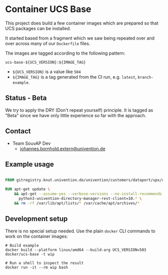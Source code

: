 # Container UCS Base

This project does build a few container images which are prepared so that UCS
packages can be installed.

It started based from a fragment which we saw being repeated over and over
across many of our `Dockerfile` files.

The images are tagged according to the following pattern:

```
ucs-base-${UCS_VERSION}:${IMAGE_TAG}
```

- `${UCS_VERSION}` is a value like `504`
- `${IMAGE_TAG}` is a tag generated from the CI run, e.g. `latest`, `branch-example`.



## Status - Beta

We try to apply the DRY (Don't repeat yourself) principle. It is tagged as
"Beta" since we have only little experience so far with the approach.


## Contact

- Team SouvAP Dev
  - <johannes.bornhold.extern@univention.de>


## Example usage

```Dockerfile

FROM gitregistry.knut.univention.de/univention/customers/dataport/upx/container-ucs-base/ucs-base-504:latest AS ucs-base

RUN apt-get update \
    && apt-get --assume-yes --verbose-versions --no-install-recommends install \
      python3-univention-directory-manager-rest-client=10.* \
    && rm -rf /var/lib/apt/lists/* /var/cache/apt/archives/*
```

## Development setup

There is no special setup needed. Use the plain `docker` CLI commands to work on
the container images:

```shell
# Build example
docker build --platform linux/amd64 --build-arg UCS_VERSION=503 docker/ucs-base -t wip

# Run a shell to inspect the result
docker run -it --rm wip bash
```
